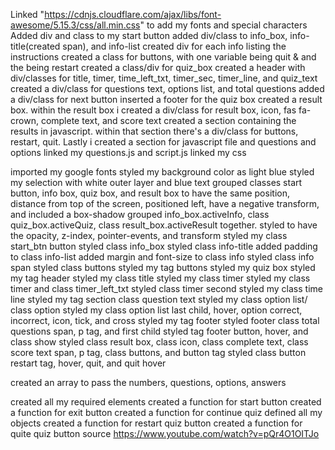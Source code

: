 <!-- HTML -->
Linked "https://cdnjs.cloudflare.com/ajax/libs/font-awesome/5.15.3/css/all.min.css" to add my fonts and special characters
Added div and class to my start button
added div/class to info_box, info-title(created span), and info-list
created div for each info listing the instructions
created a class for buttons, with one variable being quit & and the being restart
created a class/div for quiz_box
created a header with div/classes for title, timer, time_left_txt, timer_sec, timer_line, and quiz_text
created a div/class for questions text, options list, and total questions
added a div/class for next button
inserted a footer for the quiz box
created a result box. within the result box i created a div/class for result box, icon, fas fa-crown, complete text, and score text
created a section containing the results in javascript. within that section there's a div/class for buttons, restart, quit. 
Lastly i created a section for javascript file and questions and options
linked my questions.js and script.js
linked my css

<!-- CSS -->
imported my google fonts
styled my background color as light blue
styled my selection with white outer layer and blue text
grouped classes start button, info box, quiz box, and result box to have the same position, distance from top of the screen, positioned left, have a negative transform, and included a box-shadow
grouped info_box.activeInfo,  class quiz_box.activeQuiz,  class result_box.activeResult together. styled to have the opacity, z-index, pointer-events, and transform
styled my class start_btn button
styled class info_box
styled class info-title
added padding to class info-list
added margin and font-size to class info
styled class info span
styled class buttons
styled my tag buttons
styled my quiz box
styled my tag header
styled my class title
styled my class timer
styled my class timer and class timer_left_txt
styled class timer second
styled my class time line
styled my tag section class question text
styled my class option list/ class option
styled my class option list last child, hover, option correct, incorrect, icon, tick, and cross
styled my tag footer
styled footer class total questions span, p tag, and first child
styled tag footer button, hover, and class show
styled class result box, class icon, class complete text, class score text span, p tag, class buttons, and button tag
styled class button restart tag, hover, quit, and quit hover

<!-- Questions JS -->

created an array to pass the numbers, questions, options, answers

<!-- Script JS -->
created all my required elements
created a function for start button
created a function for exit button
created a function for continue quiz
defined all my objects
created a function for restart quiz button
created a function for quite quiz button
source https://www.youtube.com/watch?v=pQr4O1OITJo